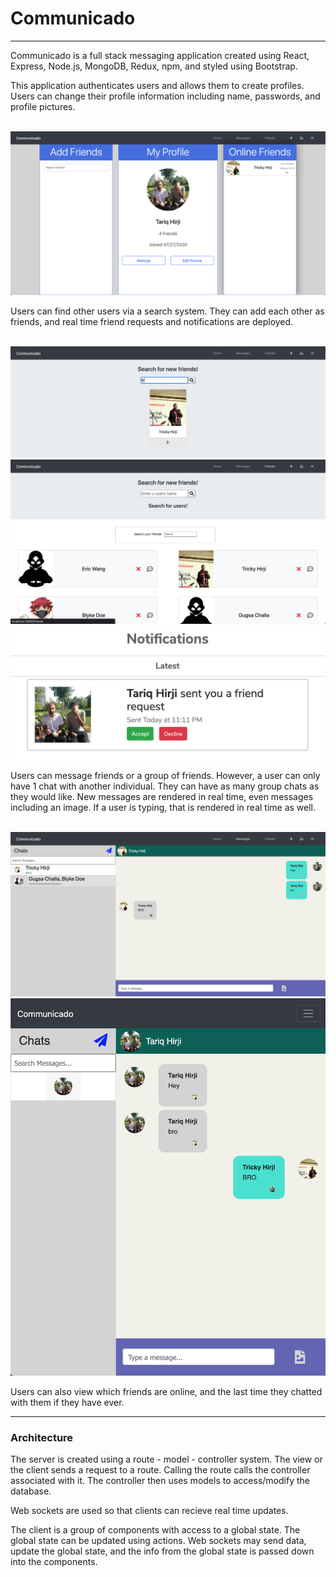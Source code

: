 <h1>Communicado</h1>

<hr>

Communicado is a full stack messaging application created using
React, Express, Node.js, MongoDB, Redux, npm, and styled using Bootstrap.

This application authenticates users and allows them to create profiles.
Users can change their profile information including name, passwords,
and profile pictures.

<br>
<img src='./screenshots/homepage.png'></img>
<br>

Users can find other users via a search system.
They can add each other as friends, and real time friend requests and
notifications are deployed. 

<br>
<img src ='./screenshots/addFriend.png'></img>
<br>
<img src ='./screenshots/friendspage.png'></img>
<br>
<img src ='./screenshots/friendRequest.png'></img>
<br>

Users can message friends or a group of friends.
However, a user can only have 1 chat with another individual.
They can have as many group chats as they would like.
New messages are rendered in real time, even messages including an image.
If a user is typing, that is rendered in real time as well. 

<br>
<img src ='./screenshots/messagespage.png'></img>
<br>
<img src='./screenshots/messagespage-sm.png'></img>
<br>

Users can also view which friends are online, and the last time
they chatted with them if they have ever.

<hr>

<h3>Architecture</h3>
The server is created using a route - model - controller system.
The view or the client sends a request to a route.
Calling the route calls the controller associated with it.
The controller then uses models to access/modify the database.

Web sockets are used so that clients can recieve real time updates.

The client is a group of components with access to a global state.
The global state can be updated using actions.
Web sockets may send data, update the global state, and the info
from the global state is passed down into the components.
